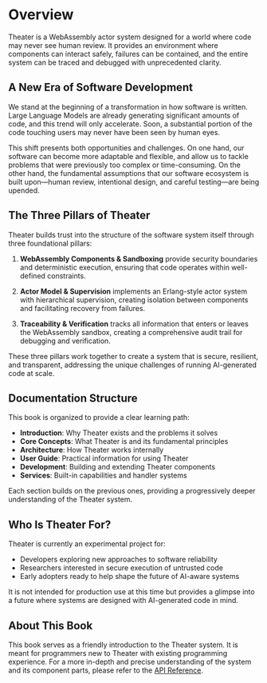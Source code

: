 # Overview

Theater is a WebAssembly actor system designed for a world where code may never see human review. It provides an environment where components can interact safely, failures can be contained, and the entire system can be traced and debugged with unprecedented clarity.

## A New Era of Software Development

We stand at the beginning of a transformation in how software is written. Large Language Models are already generating significant amounts of code, and this trend will only accelerate. Soon, a substantial portion of the code touching users may never have been seen by human eyes.

This shift presents both opportunities and challenges. On one hand, our software can become more adaptable and flexible, and allow us to tackle problems that were previously too complex or time-consuming. On the other hand, the fundamental assumptions that our software ecosystem is built upon—human review, intentional design, and careful testing—are being upended.

## The Three Pillars of Theater

Theater builds trust into the structure of the software system itself through three foundational pillars:

1. **WebAssembly Components & Sandboxing** provide security boundaries and deterministic execution, ensuring that code operates within well-defined constraints.

2. **Actor Model & Supervision** implements an Erlang-style actor system with hierarchical supervision, creating isolation between components and facilitating recovery from failures.

3. **Traceability & Verification** tracks all information that enters or leaves the WebAssembly sandbox, creating a comprehensive audit trail for debugging and verification.

These three pillars work together to create a system that is secure, resilient, and transparent, addressing the unique challenges of running AI-generated code at scale.

## Documentation Structure

This book is organized to provide a clear learning path:

- **Introduction**: Why Theater exists and the problems it solves
- **Core Concepts**: What Theater is and its fundamental principles
- **Architecture**: How Theater works internally
- **User Guide**: Practical information for using Theater
- **Development**: Building and extending Theater components
- **Services**: Built-in capabilities and handler systems

Each section builds on the previous ones, providing a progressively deeper understanding of the Theater system.

## Who Is Theater For?

Theater is currently an experimental project for:
- Developers exploring new approaches to software reliability
- Researchers interested in secure execution of untrusted code
- Early adopters ready to help shape the future of AI-aware systems

It is not intended for production use at this time but provides a glimpse into a future where systems are designed with AI-generated code in mind.

## About This Book

This book serves as a friendly introduction to the Theater system. It is meant for programmers new to Theater with existing programming experience. For a more in-depth and precise understanding of the system and its component parts, please refer to the [API Reference](/theater/api/theater/index.html).
